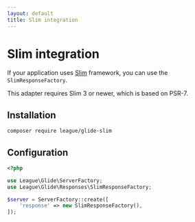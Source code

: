 ```yaml
---
layout: default
title: Slim integration
---
```


# Slim integration

If your application uses [Slim](http://www.slimframework.com/) framework, you can use the `SlimResponseFactory`.

<p class="message-notice">This adapter requires Slim 3 or newer, which is based on PSR-7.</p>

## Installation

~~~ bash
composer require league/glide-slim
~~~

## Configuration

~~~ php
<?php

use League\Glide\ServerFactory;
use League\Glide\Responses\SlimResponseFactory;

$server = ServerFactory::create([
    'response' => new SlimResponseFactory(),
]);
~~~
